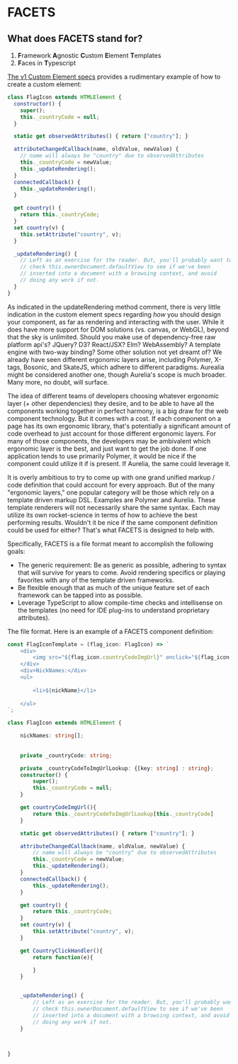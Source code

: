 # FACETS

## What does FACETS stand for?

1)  **F**ramework **A**gnostic **C**ustom **E**lement **T**emplates
2)  **F**aces in **T**ypescript

[The v1 Custom Element specs](https://www.w3.org/TR/custom-elements/#custom-elements-autonomous-example) provides a rudimentary example of how to create a custom element:

```javascript
class FlagIcon extends HTMLElement {
  constructor() {
    super();
    this._countryCode = null;
  }

  static get observedAttributes() { return ["country"]; }

  attributeChangedCallback(name, oldValue, newValue) {
    // name will always be "country" due to observedAttributes
    this._countryCode = newValue;
    this._updateRendering();
  }
  connectedCallback() {
    this._updateRendering();
  }

  get country() {
    return this._countryCode;
  }
  set country(v) {
    this.setAttribute("country", v);
  }

  _updateRendering() {
    // Left as an exercise for the reader. But, you'll probably want to
    // check this.ownerDocument.defaultView to see if we've been
    // inserted into a document with a browsing context, and avoid
    // doing any work if not.
  }
}
```

As indicated in the updateRendering method comment, there is very little indication in the custom element specs regarding *how* you should design your component, as far as rendering and interacting with the user.  While it does have more support for DOM solutions (vs. canvas, or WebGL), beyond that the sky is unlimited.  Should you make use of dependency-free raw platform api's? JQuery? D3? React/JSX? Elm? WebAssembly?  A template engine with two-way binding?  Some other solution not yet dreamt of? We already have seen different ergonomic layers arise, including Polymer, X-tags, Bosonic, and SkateJS, which adhere to different paradigms.  Aurealia might be considered another one, though Aurelia's scope is much broader.  Many more, no doubt, will surface.

The idea of different teams of developers choosing whatever ergonomic layer (+ other dependencies) they desire, and to be able to have all the components working together in perfect harmony, is a big draw for the web component technology. But it comes with a cost.  If each component on a page has its own ergonomic library, that's potentially a significant amount of code overhead to just account for those different ergonomic layers.  For many of those components, the developers may be ambivalent which ergonomic layer is the best, and just want to get the job done.  If one application tends to use primarily Polymer, it would be nice if the component could utilize it if is present.  If Aurelia, the same could leverage it.  

It is overly ambitious to try to come up with one grand unified markup / code definition that could account for every approach.  But of the many "ergonomic layers," one popular category will be those which rely on a template driven markup DSL. Examples are Polymer and Aurelia.  These template renderers will not necessarily share the same syntax.   Each may utilize its own rocket-science in terms of how to achieve the best performing results.  Wouldn't it be nice if the same component definition could be used for either?  That's what FACETS is designed to help with.

Specifically, FACETS is a file format meant to accomplish the following goals:

* The generic requirement:  Be as generic as possible, adhering to syntax that will survive for years to come.  Avoid rendering specifics or playing favorites with any of the template driven frameworks.
* Be flexible enough that as much of the unique feature set of each framework can be tapped into as possible.
* Leverage TypeScript to allow compile-time checks and intellisense on the templates (no need for IDE plug-ins to understand proprietary attributes).

The file format.  Here is an example of a FACETS component definition:
```typescript
const FlagIconTemplate = (flag_icon: FlagIcon) => `
    <div>
        <img src="${flag_icon.countryCodeImgUrl}" onclick="${flag_icon.CountryClickHandler}">
    </div>
    <div>NickNames:</div>
    <ul>
                                                                                                        ${flag_icon.nickNames.map(nickName =>`
        <li>${nickName}</li>
                                                                                                        `).join('')}                                                                        
    </ul>
`;

class FlagIcon extends HTMLElement {

    nickNames: string[];
    
    
    private _countryCode: string;

    private _countryCodeToImgUrlLookup: {[key: string] : string};
    constructor() {
        super();
        this._countryCode = null;
    }

    get countryCodeImgUrl(){
        return this._countryCodeToImgUrlLookup[this._countryCode]
    }

    static get observedAttributes() { return ["country"]; }

    attributeChangedCallback(name, oldValue, newValue) {
        // name will always be "country" due to observedAttributes
        this._countryCode = newValue;
        this._updateRendering();
    }
    connectedCallback() {
        this._updateRendering();
    }

    get country() {
        return this._countryCode;
    }
    set country(v) {
        this.setAttribute("country", v);
    }

    get CountryClickHandler(){
        return function(e){

        }
    }


    _updateRendering() {
        // Left as an exercise for the reader. But, you'll probably want to
        // check this.ownerDocument.defaultView to see if we've been
        // inserted into a document with a browsing context, and avoid
        // doing any work if not.
    }

    

}
```









